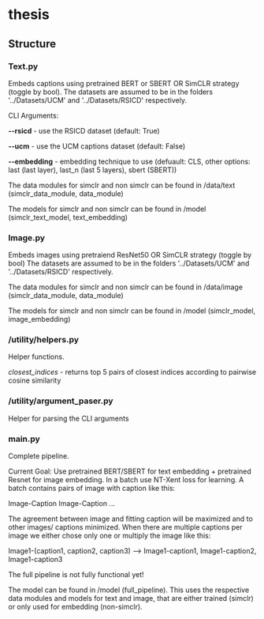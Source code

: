 # thesis



## Structure

### Text.py

Embeds captions using pretrained BERT or SBERT OR SimCLR strategy (toggle by bool). The datasets are assumed to be in the folders '../Datasets/UCM' and '../Datasets/RSICD' 
respectively.

CLI Arguments:


**--rsicd** - use the RSICD dataset (default: True)

**--ucm** - use the UCM captions dataset (default: False)

**--embedding** - embedding technique to use (defuault: CLS, other options: last (last layer), last_n (last 5 layers), sbert (SBERT))


The data modules for simclr and non simclr can be found in /data/text (simclr_data_module, data_module)

The models for simclr and non simclr can be found in /model (simclr_text_model, text_embedding)

### Image.py

Embeds images using pretraiend ResNet50 OR SimCLR strategy (toggle by bool) The datasets are assumed to be in the folders '../Datasets/UCM' and '../Datasets/RSICD' respectively.

The data modules for simclr and non simclr can be found in /data/image (simclr_data_module, data_module)

The models for simclr and non simclr can be found in /model (simclr_model, image_embedding)

### /utility/helpers.py

Helper functions. 

*closest_indices* - returns top 5 pairs of closest indices according to pairwise cosine similarity

### /utility/argument_paser.py

Helper for parsing the CLI arguments


### main.py

Complete pipeline. 

Current Goal: Use pretrained BERT/SBERT for text embedding + pretrained Resnet for image embedding. In a batch use NT-Xent loss for learning. A batch contains pairs of image with caption like this:

Image-Caption
Image-Caption
...

The agreement between image and fitting caption will be maximized and to other images/ captions minimized. When there are multiple captions per image we either chose only one or multiply the image like this:

Image1-(caption1, caption2, caption3) --> Image1-caption1, Image1-caption2, Image1-caption3


The full pipeline is not fully functional yet!

The model can be found in /model (full_pipeline). This uses the respective data modules and models for text and image, that are either trained (simclr) or only used for embedding (non-simclr).
